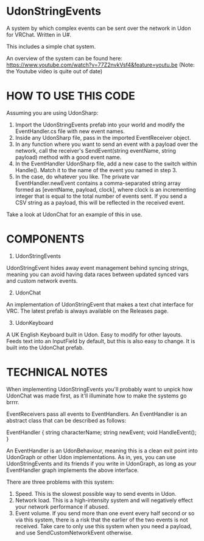 # UdonStringEvents

A system by which complex events can be sent over the network in Udon for VRChat. Written in U#.

This includes a simple chat system.

An overview of the system can be found here: https://www.youtube.com/watch?v=77Z2nvkVsf4&feature=youtu.be
(Note: the Youtube video is quite out of date)

# HOW TO USE THIS CODE

Assuming you are using UdonSharp:

1. Import the UdonStringEvents prefab into your world and modify the EventHandler.cs file with new event names.
2. Inside any UdonSharp file, pass in the imported EventReceiver object.
3. In any function where you want to send an event with a payload over the network, call the receiver's SendEvent(string eventName, string payload) method with a good event name.
4. In the EventHandler UdonSharp file, add a new case to the switch within Handle(). Match it to the name of the event you named in step 3.
5. In the case, do whatever you like. The private var EventHandler.newEvent contains a comma-separated string array formed as [eventName, payload, clock], where clock is an incrementing integer that is equal to the total number of events sent. If you send a CSV string as a payload, this will be reflected in the received event.

Take a look at UdonChat for an example of this in use.

# COMPONENTS

1. UdonStringEvents

UdonStringEvent hides away event management behind syncing strings, meaning you can avoid having data races between updated synced vars and custom network events.

2. UdonChat

An implementation of UdonStringEvent that makes a text chat interface for VRC. The latest prefab is always available on the Releases page.

3. UdonKeyboard

A UK English Keyboard built in Udon. Easy to modify for other layouts. Feeds text into an InputField by default, but this is also easy to change. It is built into the UdonChat prefab.

# TECHNICAL NOTES

When implementing UdonStringEvents you'll probably want to unpick how UdonChat was made first, as it'll illuminate how to make the systems go brrrr.

EventReceivers pass all events to EventHandlers. An EventHandler is an abstract class that can be described as follows:

EventHandler {
string characterName;
string newEvent;
void HandleEvent();
}

An EventHandler is an UdonBehaviour, meaning this is a clean exit point into UdonGraph or other Udon implementations. As in, yes, you can use UdonStringEvents and its friends if you write in UdonGraph, as long as your EventHandler graph implements the above interface.

There are three problems with this system:

1. Speed. This is the slowest possible way to send events in Udon.
2. Network load. This is a high-intensity system and will negatively effect your network performance if abused.
3. Event volume. If you send more than one event every half second or so via this system, there is a risk that the earlier of the two events is not received. Take
   care to only use this system when you need a payload, and use SendCustomNetworkEvent otherwise.
